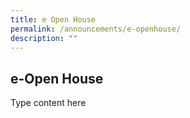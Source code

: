 ```yaml
---
title: e Open House
permalink: /announcements/e-openhouse/
description: ""
---
```

## e-Open House

Type content here